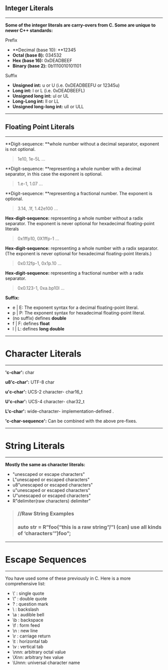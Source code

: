 ## Integer Literals

---

**Some of the integer literals are carry-overs from C. Some are unique to newer C++ standards:**

Prefix

* **Decimal \(base 10\): **12345
* **Octal \(base 8\):** 034532
* **Hex \(base 16\):** 0xDEADBEEF
* **Binary \(base 2\):** 0b1110010101101 

Suffix

* **Unsigned int:** u or U \(i.e. 0xDEADBEEFU or 12345u\)
* **Long int:** l or L \(i.e. 0xDEADBEEFL\)
* **Unsigned long int:** ul or UL
* **Long-Long int:** ll or LL 
* **Unsigned long-long int:** ull or ULL

---

## Floating Point Literals

---

**Digit-sequence: **whole number without a decimal separator, exponent is not optional.

> 1e10, 1e-5L ...

**Digit-sequence:  **representing a whole number with a decimal separator, in this case the exponent is optional.

> 1.e-1, 1.07 ...

**Digit-sequence:  **representing a fractional number. The exponent is optional.

> 3.14, .1f, 1.42e100 ...

**Hex-digit-sequence:**  representing a whole number without a radix separator. The exponent is never optional for hexadecimal floating-point literals

> 0x1ffp10, 0X1ffp-1 ...

**Hex-digit-sequence:**  representing a whole number with a radix separator. \(The exponent is never optional for hexadecimal floating-point literals.\)

> 0x0.12fp-1, 0x1p.10 ...

**Hex-digit-sequence:** representing a fractional number with a radix separator.

> 0x0.123-1, 0xa.bp10l ...

**Suffix:**

* e \| E:  The exponent syntax for a decimal floating-point literal.
* p \| P:  The exponent syntax for hexadecimal floating-point literal.
* \(no suffix\) defines **double**
* f \| F: defines **float**
* l \| L: defines **long double**

---

# Character Literals

---

**'c-char':** char

**u8'c-char':** UTF-8 char

**u'c-char':** UCS-2 character- char16\_t

**U'c-char':** UCS-4 character- char32\_t

**L'c-char':** wide-character- implementation-defined .

**'c-char-sequence':** Can be combined with the above pre-fixes.

---

# String Literals

---

**Mostly the same as character literals:**

* "unescaped or escape characters"
* L"unescaped or escaped characters"
* u8"unescaped or escaped characters"
* u"unescaped or escaped characters"
* U"unescaped or escaped characters"
* R"delimiter\(raw characters\) delimiter"

> ### //Raw String Examples
>
> ### auto str = R”foo\(“this is a raw string”/”I \(can\) use all kinds of ‘characters’”\)foo”;

---

# Escape Sequences

---

You have used some of these previously in C. Here is a more comprehensive list:

* \’ : single quote
* \” : double quote
* \? : question mark
* \\ : backslash
* \a : audible bell
* \b : backspace
* \f : form feed
* \n : new line
* \r : carriage return
* \t : horizontal tab
* \v : vertical tab
* \nnn: arbitrary octal value
* \Xnn: arbitrary hex value
* \Unnn: universal character name




